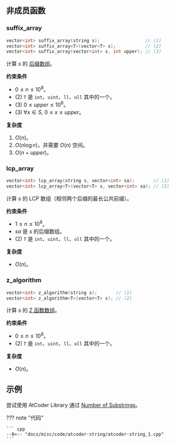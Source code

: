 ## 非成员函数

### suffix_array

``` cpp
vector<int> suffix_array(string s);                 // (1)
vector<int> suffix_array<T>(vector<T> s);           // (2)
vector<int> suffix_array(vector<int> s, int upper); // (3)
```

计算 $s$ 的 [后缀数组](../../string/sa.md)。

**约束条件**

- $0\le n\le 10^8$。
- (2) `T` 是 `int`、`uint`、`ll`、`ull` 其中的一个。
- (3) $0\le \textit{upper}\le 10^8$。
- (3) $\forall x\in S,\ 0\le x\le \textit{upper}$。

**复杂度**

1. $O(n)$。
2. $O(n\log n)$，并需要 $O(n)$ 空间。
3. $O(n+\textit{upper})$。

### lcp_array

``` cpp
vector<int> lcp_array(string s, vector<int> sa);       // (1)
vector<int> lcp_array<T>(vector<T> s, vector<int> sa); // (2)
```

计算 $s$ 的 LCP 数组（相邻两个后缀的最长公共前缀）。

**约束条件**

- $1\le n\le 10^8$。
- $sa$ 是 $s$ 的后缀数组。
- (2) `T` 是 `int`、`uint`、`ll`、`ull` 其中的一个。

**复杂度**

- $O(n)$。

### z_algorithm

``` cpp
vector<int> z_algorithm(string s);       // (1)
vector<int> z_algorithm<T>(vector<T> s); // (2)
```

计算 $s$ 的 [Z 函数数组](../../string/z-func.md)。

**约束条件**

- $0\le n\le 10^8$。
- (2) `T` 是 `int`、`uint`、`ll`、`ull` 其中的一个。

**复杂度**

- $O(n)$。

## 示例

尝试使用 AtCoder Library 通过 [Number of Substrings](https://atcoder.jp/contests/practice2/tasks/practice2_i)。

??? note "代码"

    ``` cpp
    --8<-- "docs/misc/code/atcoder-string/atcoder-string_1.cpp"
    ```
